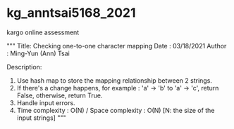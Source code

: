 # kg_anntsai5168_2021
kargo online assessment


"""
Title: Checking one-to-one character mapping
Date : 03/18/2021
Author : Ming-Yun (Ann) Tsai

Description:
1. Use hash map to store the mapping relationship between 2 strings.
2. If there's a change happens, for example : 'a' -> 'b' to 'a' -> 'c', return False, otherwise, return True.
3. Handle input errors.
4. Time complexity : O(N) / Space complexity : O(N) [N: the size of the input strings]
"""
